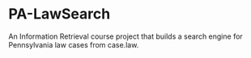 # PA-LawSearch
An Information Retrieval course project that builds a search engine for Pennsylvania law cases from case.law.
